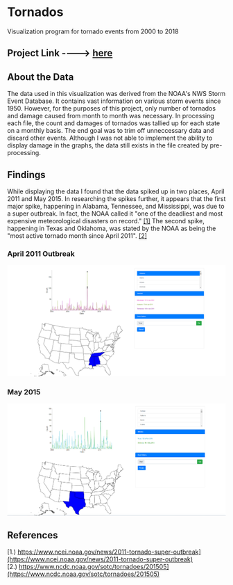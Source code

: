 # Tornados
Visualization program for tornado events from 2000 to 2018

## Project Link ----> [here](https://davidcooper1.github.io/Tornados/)
## About the Data
The data used in this visualization was derived from the NOAA's NWS Storm Event Database. It contains vast information on various storm events since 1950. However, for the purposes of this project, only number of tornados and damage caused from month to month was necessary. In processing each file, the count and damages of tornados was tallied up for each state on a monthly basis. The end goal was to trim off unneccessary data and discard other events. Although I was not able to implement the ability to display damage in the graphs, the data still exists in the file created by pre-processing.

## Findings
While displaying the data I found that the data spiked up in two places, April 2011 and May 2015. In researching the spikes further, it appears that the first major spike, happening in Alabama, Tennessee, and Mississippi, was due to a super outbreak. In fact, the NOAA called it "one of the deadliest and most expensive meteorological disasters on record." [[1]](https://www.ncei.noaa.gov/news/2011-tornado-super-outbreak) The second spike, happening in Texas and Oklahoma, was stated by the NOAA as being the "most active tornado month since April 2011". [[2]](https://www.ncdc.noaa.gov/sotc/tornadoes/201505)

### April 2011 Outbreak
![Image Not Found](/Screenshots/April2011.png?raw=true "Optional")

### May 2015
![Image Not Found](/Screenshots/May2015.png?raw=true "Optional")

## References

[1.) https://www.ncei.noaa.gov/news/2011-tornado-super-outbreak](https://www.ncei.noaa.gov/news/2011-tornado-super-outbreak)<br>
[2.) https://www.ncdc.noaa.gov/sotc/tornadoes/201505](https://www.ncdc.noaa.gov/sotc/tornadoes/201505)
